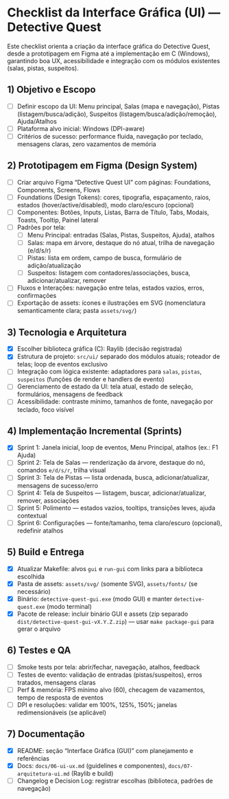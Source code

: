 # Checklist da Interface Gráfica (UI) — Detective Quest

Este checklist orienta a criação da interface gráfica do Detective Quest, desde a prototipagem em Figma até a implementação em C (Windows), garantindo boa UX, acessibilidade e integração com os módulos existentes (salas, pistas, suspeitos).

## 1) Objetivo e Escopo
- [ ] Definir escopo da UI: Menu principal, Salas (mapa e navegação), Pistas (listagem/busca/adição), Suspeitos (listagem/busca/adição/remoção), Ajuda/Atalhos
- [ ] Plataforma alvo inicial: Windows (DPI-aware)
- [ ] Critérios de sucesso: performance fluida, navegação por teclado, mensagens claras, zero vazamentos de memória

## 2) Prototipagem em Figma (Design System)
- [ ] Criar arquivo Figma “Detective Quest UI” com páginas: Foundations, Components, Screens, Flows
- [ ] Foundations (Design Tokens): cores, tipografia, espaçamento, raios, estados (hover/active/disabled), modo claro/escuro (opcional)
- [ ] Componentes: Botões, Inputs, Listas, Barra de Título, Tabs, Modais, Toasts, Tooltip, Painel lateral
- [ ] Padrões por tela:
  - [ ] Menu Principal: entradas (Salas, Pistas, Suspeitos, Ajuda), atalhos
  - [ ] Salas: mapa em árvore, destaque do nó atual, trilha de navegação (e/d/s/r)
  - [ ] Pistas: lista em ordem, campo de busca, formulário de adição/atualização
  - [ ] Suspeitos: listagem com contadores/associações, busca, adicionar/atualizar, remover
- [ ] Fluxos e Interações: navegação entre telas, estados vazios, erros, confirmações
- [ ] Exportação de assets: ícones e ilustrações em SVG (nomenclatura semanticamente clara; pasta `assets/svg/`)

## 3) Tecnologia e Arquitetura
- [x] Escolher biblioteca gráfica (C): Raylib (decisão registrada)
- [x] Estrutura de projeto: `src/ui/` separado dos módulos atuais; roteador de telas; loop de eventos exclusivo
- [ ] Integração com lógica existente: adaptadores para `salas`, `pistas`, `suspeitos` (funções de render e handlers de evento)
- [ ] Gerenciamento de estado da UI: tela atual, estado de seleção, formulários, mensagens de feedback
- [ ] Acessibilidade: contraste mínimo, tamanhos de fonte, navegação por teclado, foco visível

## 4) Implementação Incremental (Sprints)
- [x] Sprint 1: Janela inicial, loop de eventos, Menu Principal, atalhos (ex.: F1 Ajuda)
- [ ] Sprint 2: Tela de Salas — renderização da árvore, destaque do nó, comandos `e/d/s/r`, trilha visual
- [ ] Sprint 3: Tela de Pistas — lista ordenada, busca, adicionar/atualizar, mensagens de sucesso/erro
- [ ] Sprint 4: Tela de Suspeitos — listagem, buscar, adicionar/atualizar, remover, associações
- [ ] Sprint 5: Polimento — estados vazios, tooltips, transições leves, ajuda contextual
- [ ] Sprint 6: Configurações — fonte/tamanho, tema claro/escuro (opcional), redefinir atalhos

## 5) Build e Entrega
- [x] Atualizar Makefile: alvos `gui` e `run-gui` com links para a biblioteca escolhida
- [x] Pasta de assets: `assets/svg/` (somente SVG), `assets/fonts/` (se necessário)
- [x] Binário: `detective-quest-gui.exe` (modo GUI) e manter `detective-quest.exe` (modo terminal)
- [x] Pacote de release: incluir binário GUI e assets (zip separado `dist/detective-quest-gui-vX.Y.Z.zip`) — usar `make package-gui` para gerar o arquivo

## 6) Testes e QA
- [ ] Smoke tests por tela: abrir/fechar, navegação, atalhos, feedback
- [ ] Testes de evento: validação de entradas (pistas/suspeitos), erros tratados, mensagens claras
- [ ] Perf & memória: FPS mínimo alvo (60), checagem de vazamentos, tempo de resposta de eventos
- [ ] DPI e resoluções: validar em 100%, 125%, 150%; janelas redimensionáveis (se aplicável)

## 7) Documentação
- [x] README: seção “Interface Gráfica (GUI)” com planejamento e referências
- [x] Docs: `docs/06-ui-ux.md` (guidelines e componentes), `docs/07-arquitetura-ui.md` (Raylib e build)
- [ ] Changelog e Decision Log: registrar escolhas (biblioteca, padrões de navegação)